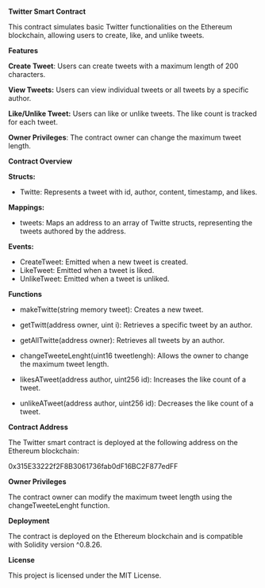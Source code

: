 **Twitter Smart Contract**

This contract simulates basic Twitter functionalities on the Ethereum blockchain, allowing users to create, like, and unlike tweets.

**Features**

**Create Tweet**: Users can create tweets with a maximum length of 200 characters.

**View Tweets:** Users can view individual tweets or all tweets by a specific author.

**Like/Unlike Tweet:** Users can like or unlike tweets. The like count is tracked for each tweet.

**Owner Privileges**: The contract owner can change the maximum tweet length.

**Contract Overview**

**Structs:**

* Twitte: Represents a tweet with id, author, content, timestamp, and likes.
 
**Mappings:**

* tweets: Maps an address to an array of Twitte structs, representing the tweets authored by the address.
 
**Events:**
* CreateTweet: Emitted when a new tweet is created.
* LikeTweet: Emitted when a tweet is liked.
* UnlikeTweet: Emitted when a tweet is unliked.
 
**Functions**
  
  * makeTwitte(string memory tweet): Creates a new tweet.
  
  * getTwitt(address owner, uint i): Retrieves a specific tweet by an author.
  
  * getAllTwitte(address owner): Retrieves all tweets by an author.
  
  * changeTweeteLenght(uint16 tweetlengh): Allows the owner to change the maximum tweet length.
  
  * likesATweet(address author, uint256 id): Increases the like count of a tweet.
  
  * unlikeATweet(address author, uint256 id): Decreases the like count of a tweet.
  
  
**Contract Address**

The Twitter smart contract is deployed at the following address on the Ethereum blockchain:

0x315E33222f2F8B3061736fab0dF16BC2F877edFF

**Owner Privileges**

The contract owner can modify the maximum tweet length using the changeTweeteLenght function.

**Deployment**

The contract is deployed on the Ethereum blockchain and is compatible with Solidity version ^0.8.26.

**License**

This project is licensed under the MIT License.
